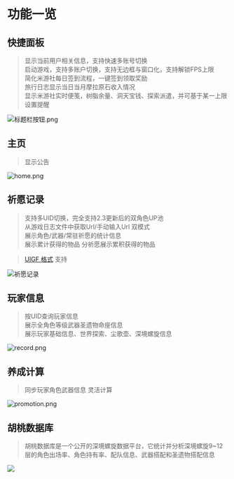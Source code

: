 # 功能一览
## 快捷面板

> 显示当前用户相关信息，支持快速多账号切换  
> 启动游戏，支持多账户切换，支持无边框与窗口化，支持解锁FPS上限  
> 简化米游社每日签到流程，一键签到领取奖励  
> 旅行日志显示当日当月摩拉原石收入情况   
> 显示米游社实时便笺，树脂余量、洞天宝钱、探索派遣，并可基于某一上限设置提醒

![标题栏按钮.png](https://img.snapgenshin.com/imgs/2022/02/678edd755f90fdc3.png)

## 主页

> 显示公告

![home.png](https://img.snapgenshin.com/imgs/2022/02/08b4c93600a0b9b6.png)

## 祈愿记录 <Badge type="tip" text="UIGF" vertical="top" />

> 支持多UID切换，完全支持2.3更新后的双角色UP池  
> 从游戏日志文件中获取Url/手动输入Url 双模式  
> 展示角色/武器/常驻祈愿的统计信息  
> 展示累计获得的物品 分祈愿展示累积获得的物品

> [UIGF 格式](https://github.com/DGP-Studio/Snap.Genshin/wiki/UIGF) 支持

![祈愿记录](https://img.snapgenshin.com/imgs/2022/03/d153e4155f32d37b.png)

## 玩家信息

> 按UID查询玩家信息  
> 展示全角色等级武器圣遗物命座信息  
> 展示玩家基础信息、世界探索、尘歌壶、深境螺旋信息

![record.png](https://img.snapgenshin.com/imgs/2022/02/20d47cb715e5594c.png)

## 养成计算

> 同步玩家角色武器信息
> 灵活计算

![promotion.png](https://img.snapgenshin.com/imgs/2022/02/685030e3521bd5b3.png)

## 胡桃数据库

> 胡桃数据库是一个公开的深境螺旋数据平台，它统计并分析深境螺旋9~12层的角色出场率、角色持有率、配队信息、武器搭配和圣遗物搭配信息

![](https://img.snapgenshin.com/imgs/2022/03/42cec5d8deb47201.png)
